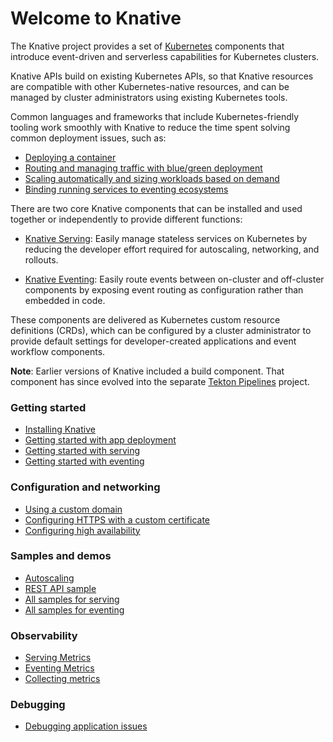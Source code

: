 # Welcome to Knative

The Knative project provides a set of [Kubernetes](https://kubernetes.io) components that introduce event-driven and serverless capabilities for Kubernetes clusters.

Knative APIs build on existing Kubernetes APIs, so that Knative resources are compatible with other Kubernetes-native resources, and can be managed by cluster administrators using existing Kubernetes tools.

Common languages and frameworks that include Kubernetes-friendly tooling work smoothly with Knative to reduce the time spent solving common deployment issues, such as:

- [Deploying a container](serving/getting-started-knative-app.md)
- [Routing and managing traffic with blue/green deployment](developer/serving/traffic-management.md#routing-and-managing-traffic-with-blue-green-deployment)
- [Scaling automatically and sizing workloads based on demand](serving/autoscaling/README.md)
- [Binding running services to eventing ecosystems](eventing/getting-started.md)

There are two core Knative components that can be installed and used together or independently to provide different functions:

* [Knative Serving](serving/README.md): Easily manage stateless services on Kubernetes by reducing the developer effort required for autoscaling, networking, and rollouts.

* [Knative Eventing](eventing/README.md): Easily route events between on-cluster and off-cluster components by exposing event routing as configuration rather than embedded in code.

These components are delivered as Kubernetes custom resource definitions (CRDs), which can be configured by a cluster administrator to provide default settings for developer-created applications and event workflow components.

**Note**: Earlier versions of Knative included a build component.  That component has since evolved into the separate [Tekton Pipelines](https://tekton.dev/) project.

### Getting started

- [Installing Knative](admin/install/README.md)
- [Getting started with app deployment](serving/getting-started-knative-app.md)
- [Getting started with serving](serving/README.md)
- [Getting started with eventing](eventing/README.md)

### Configuration and networking

- [Using a custom domain](serving/using-a-custom-domain.md)
- [Configuring HTTPS with a custom certificate](serving/using-a-tls-cert.md)
- [Configuring high availability](serving/config-ha.md)

### Samples and demos

- [Autoscaling](serving/autoscaling/autoscale-go/README.md)
- [REST API sample](serving/samples/rest-api-go/README.md)
- [All samples for serving](serving/samples/README.md)
- [All samples for eventing](eventing/samples/README.md)

### Observability

- [Serving Metrics](admin/collecting-metrics/serving-metrics/metrics.md)
- [Eventing Metrics](admin/collecting-metrics/eventing-metrics/metrics.md)
- [Collecting metrics](admin/collecting-metrics/README.md)

### Debugging

- [Debugging application issues](developer/serving/troubleshooting/debugging-application-issues.md)
